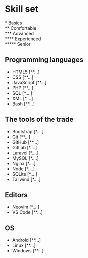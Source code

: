 # Skill set 
\* Basics  
\*\* Comfortable  
\*\*\* Advanced    
\*\*\*\* Experienced  
\*\*\*\*\* Senior

## Programming languages
- HTML5 [**...]
- CSS [**...]
- JavaScript [**...]
- PHP [**...]
- SQL [*....]
- XML [*....]
- Bash [**...]

## The tools of the trade
- Bootstrap [*....]
- Git [**...]
- GitHub [**...]
- GitLab [*....]
- Laravel [*....]
- MySQL [*....]
- Nginx [*....]
- Node [*....]
- SQLite [*....]
- Tailwind [*....]

## Editors
- Neovim [*....]
- VS Code [**...]

## OS
- Android [**...]
- Linux [**...]
- Windows [**...]

<!-- For more details see [Basic writing and formatting syntax](https://docs.github.com/en/github/writing-on-github/getting-started-with-writing-and-formatting-on-github/basic-writing-and-formatting-syntax).
Having trouble with Pages? Check out our [documentation](https://docs.github.com/categories/github-pages-basics/). -->
